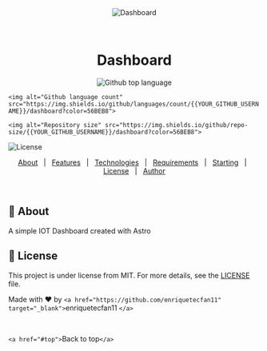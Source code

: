 <div align="center" id="top"> 
  <img src="./.github/app.gif" alt="Dashboard" />

  &#xa0;

<!-- <a href="https://dashboard.netlify.app">Demo</a> -->

</div>

<h1 align="center">Dashboard</h1>

<p align="center">
  <img alt="Github top language" src="https://img.shields.io/github/languages/top/{{YOUR_GITHUB_USERNAME}}/dashboard?color=56BEB8">

  `<img alt="Github language count" src="https://img.shields.io/github/languages/count/{{YOUR_GITHUB_USERNAME}}/dashboard?color=56BEB8">`

  `<img alt="Repository size" src="https://img.shields.io/github/repo-size/{{YOUR_GITHUB_USERNAME}}/dashboard?color=56BEB8">`

<img alt="License" src="https://img.shields.io/github/license/{{YOUR_GITHUB_USERNAME}}/dashboard?color=56BEB8">

<!-- <img alt="Github issues" src="https://img.shields.io/github/issues/{{YOUR_GITHUB_USERNAME}}/dashboard?color=56BEB8" /> -->

<!-- <img alt="Github forks" src="https://img.shields.io/github/forks/{{YOUR_GITHUB_USERNAME}}/dashboard?color=56BEB8" /> -->

<!-- <img alt="Github stars" src="https://img.shields.io/github/stars/{{YOUR_GITHUB_USERNAME}}/dashboard?color=56BEB8" /> -->

</p>

<!-- Status -->

<!-- <h4 align="center"> 
	🚧  Dashboard 🚀 Under construction...  🚧
</h4> 

<hr> -->

<p align="center">
  <a href="#dart-about">About</a>   |   
  <a href="#sparkles-features">Features</a>   |  
  <a href="#rocket-technologies">Technologies</a>   |  
  <a href="#white_check_mark-requirements">Requirements</a>   |  
  <a href="#checkered_flag-starting">Starting</a>   |  
  <a href="#memo-license">License</a>   |  
  <a href="https://github.com/{{YOUR_GITHUB_USERNAME}}" target="_blank">Author</a>
</p>

<br>

## 🎯 About

A simple IOT Dashboard created with Astro

## 📝 License

This project is under license from MIT. For more details, see the [LICENSE](LICENSE.md) file.

Made with ❤️ by `<a href="https://github.com/enriquetecfan11" target="_blank">`enriquetecfan11 `</a>`

&#xa0;

`<a href="#top">`Back to top`</a>`

